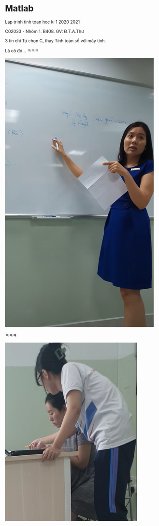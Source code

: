 # Matlab

Lap trinh tinh toan hoc ki 1 2020 2021

C02033 - Nhóm 1. B408. GV: Đ.T.A.Thư

3 tín chỉ Tự chọn C, thay Tính toán số với máy tính.

Là cô đó... ㅋㅋㅋ

![App](./Picture/CoDTAThu.png)

ㅋㅋㅋ

![App](./Picture/CoGiaoVaSinhVien.jpg)
